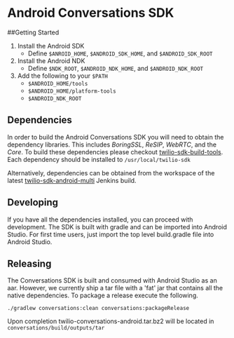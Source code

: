 Android Conversations SDK
=============================

##Getting Started

1.  Install the Android SDK
    * Define `$ANROID_HOME`, `$ANDROID_SDK_HOME`, and `$ANDROID_SDK_ROOT`
1.  Install the Android NDK
    * Define `$NDK_ROOT`, `$ANDROID_NDK_HOME`, and `$ANDROID_NDK_ROOT`
1.  Add the following to your `$PATH`
    * `$ANDROID_HOME/tools`
    * `$ANDROID_HOME/platform-tools`
    * `$ANDROID_NDK_ROOT`

## Dependencies

In order to build the Android Conversations SDK you will need to obtain the dependency libraries. This includes *BoringSSL*, *ReSIP*, *WebRTC*, and the *Core*. To build these dependencies please checkout [twilio-sdk-build-tools](https://code.hq.twilio.com/client/twilio-sdk-build-tools). Each dependency should be installed to `/usr/local/twilio-sdk`

Alternatively, dependencies can be obtained from the workspace of the latest [twilio-sdk-android-multi](http://172.16.25.60:8080/job/twilio-sdk-android-multi/) Jenkins build.

## Developing

If you have all the dependencies installed, you can proceed with development. The SDK is built with gradle and can be imported into Android Studio. For first time users, just import the top level build.gradle file into Android Studio.

## Releasing
The Conversations SDK is built and consumed with Android Studio as an aar. However, we currently ship a tar file with a 'fat' jar that contains all the native dependencies. To package a release execute the following.

```
./gradlew conversations:clean conversations:packageRelease
```

Upon completion twilio-conversations-android.tar.bz2 will be located in `conversations/build/outputs/tar`
